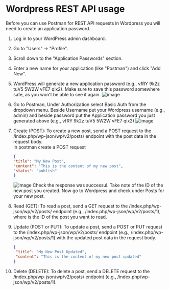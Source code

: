 # Wordpress REST API usage  

Before you can use Postman for REST API requests in Wordpress you will need to create an application password.
1. Log in to your WordPress admin dashboard.
2. Go to "Users" -> "Profile".
3. Scroll down to the "Application Passwords" section.
4. Enter a new name for your application (like "Postman") and click "Add New".
5. WordPress will generate a new application password (e.g., vfRY 9k2z tuV5 5W2W vFE7 qix2). Make sure to save this password somewhere safe, as you won't be able to see it again.
    ![image](https://github.com/danielcregg/dc-labs/assets/22198586/cb3fe520-73b4-4548-a6ea-109bafdb024d)
6. Go to Postman, Under Authorization select Basic Auth from the dropdown menu. Beside Username put your Wordpress username (e.g., admin) and beside password put the Application password you just generated above (e.g., vfRY 9k2z tuV5 5W2W vFE7 qix2)
    ![image](https://github.com/danielcregg/dc-labs/assets/22198586/e0b110ed-9b6c-4149-a663-9cce2a033b4e)

    
1. Create (POST): To create a new post, send a POST request to the /index.php/wp-json/wp/v2/posts/ endpoint with the post data in the request body.  
   In postman create a POST request
    ```json
   {
    "title": "My New Post",
    "content": "This is the content of my new post",
    "status": "publish"
   }
    ```

   ![image](https://github.com/danielcregg/dc-labs/assets/22198586/4ae3e110-4be4-479e-94e6-829c0e473ae6)
   Check the response was successul. Take note of the ID of the new post you created. Now go to Wordpress and check under Posts for your new post.
   
3. Read (GET): To read a post, send a GET request to the /index.php/wp-json/wp/v2/posts/<id> endpoint (e.g., /index.php/wp-json/wp/v2/posts/1), where <id> is the ID of the post you want to read.
4. Update (POST or PUT): To update a post, send a POST or PUT request to the /index.php/wp-json/wp/v2/posts/<id> endpoint (e.g., /index.php/wp-json/wp/v2/posts/1) with the updated post data in the request body.
   ```json
   {
    "title": "My New Post Updated",
    "content": "This is the content of my new post updated"
   }
   ```
6. Delete (DELETE): To delete a post, send a DELETE request to the /index.php/wp-json/wp/v2/posts/<id> endpoint (e.g., /index.php/wp-json/wp/v2/posts/1).
